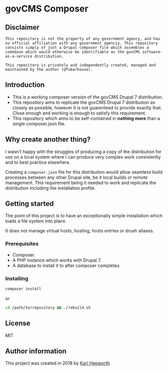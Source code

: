 # govCMS Composer


## Disclaimer

````
This repository is not the property of any government agency, and has no official affiliation with any government agenciy. This repository consists simply of just a Drupal composer file which assembles a codebase which would otherwise be identifiable as the govCMS software-as-a-service distribution.

This repository is privately and independently created, managed and maintained by the author (@fubarhouse).
````

## Introduction

* This is a working composer version of the govCMS Drupal 7 distribution.
* This repository aims to replicate the govCMS Drupal 7 distribution as closely as possible, however it is not guarenteed to provide exactly that. Close enough and working is enough to satisfy this requirement.
* This repository which aims to be self-contained in **nothing more** than a single composer.json file.

## Why create another thing?

I wasn't happy with the struggles of producing a copy of the distribution for use on a local system where I can produce very complex work consistently and to best practice elsewhere.

Creating a `composer.json` file for this distribution would allow seamless build processes between any other Drupal site, be it local builds or remote management. This requirement being it needed to work and replicate the distribution including the installation profile.

## Getting started

The point of this project is to have an exceptionally simple installation which loads a file system into place.

It does not manage virtual hosts, hosting, hosts entries or drush aliases.

### Prerequisites

* Composer.
* A PHP instance which works with Drupal 7.
* A database to install it to after composer completes.

### Installing

```sh
composer install
```

or

````sh
cd /path/to/repository && ./rebuild.sh
````

## License

MIT

## Author information

This project was created in 2018 by [Karl Hepworth](https://twitter.com/fubarhouse).
